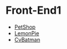 # Front-End1
 - [PetShop](https://gregom7.github.io/Front-End1/PetShop)
 - [LemonPie](https://gregom7.github.io/Front-End1/Lemon%20Pie)
 - [CvBatman](https://gregom7.github.io/Front-End1/Curriculum%20Batman)
